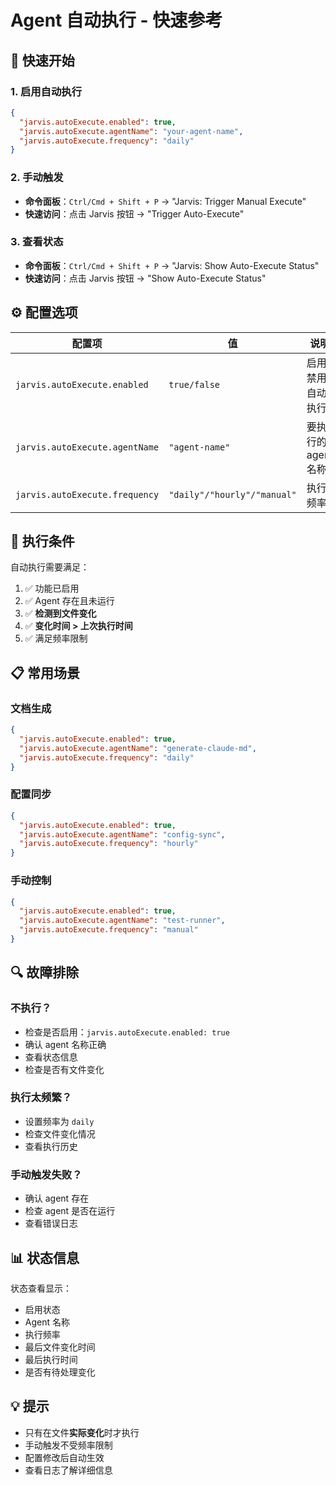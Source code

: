 # Agent 自动执行 - 快速参考

## 🚀 快速开始

### 1. 启用自动执行
```json
{
  "jarvis.autoExecute.enabled": true,
  "jarvis.autoExecute.agentName": "your-agent-name",
  "jarvis.autoExecute.frequency": "daily"
}
```

### 2. 手动触发
- **命令面板**：`Ctrl/Cmd + Shift + P` → "Jarvis: Trigger Manual Execute"
- **快速访问**：点击 Jarvis 按钮 → "Trigger Auto-Execute"

### 3. 查看状态
- **命令面板**：`Ctrl/Cmd + Shift + P` → "Jarvis: Show Auto-Execute Status"
- **快速访问**：点击 Jarvis 按钮 → "Show Auto-Execute Status"

## ⚙️ 配置选项

| 配置项 | 值 | 说明 |
|--------|-----|------|
| `jarvis.autoExecute.enabled` | `true/false` | 启用/禁用自动执行 |
| `jarvis.autoExecute.agentName` | `"agent-name"` | 要执行的 agent 名称 |
| `jarvis.autoExecute.frequency` | `"daily"/"hourly"/"manual"` | 执行频率 |

## 🎯 执行条件

自动执行需要满足：
1. ✅ 功能已启用
2. ✅ Agent 存在且未运行
3. ✅ **检测到文件变化**
4. ✅ **变化时间 > 上次执行时间**
5. ✅ 满足频率限制

## 📋 常用场景

### 文档生成
```json
{
  "jarvis.autoExecute.enabled": true,
  "jarvis.autoExecute.agentName": "generate-claude-md",
  "jarvis.autoExecute.frequency": "daily"
}
```

### 配置同步
```json
{
  "jarvis.autoExecute.enabled": true,
  "jarvis.autoExecute.agentName": "config-sync",
  "jarvis.autoExecute.frequency": "hourly"
}
```

### 手动控制
```json
{
  "jarvis.autoExecute.enabled": true,
  "jarvis.autoExecute.agentName": "test-runner",
  "jarvis.autoExecute.frequency": "manual"
}
```

## 🔍 故障排除

### 不执行？
- 检查是否启用：`jarvis.autoExecute.enabled: true`
- 确认 agent 名称正确
- 查看状态信息
- 检查是否有文件变化

### 执行太频繁？
- 设置频率为 `daily`
- 检查文件变化情况
- 查看执行历史

### 手动触发失败？
- 确认 agent 存在
- 检查 agent 是否在运行
- 查看错误日志

## 📊 状态信息

状态查看显示：
- 启用状态
- Agent 名称
- 执行频率
- 最后文件变化时间
- 最后执行时间
- 是否有待处理变化

## 💡 提示

- 只有在文件**实际变化**时才执行
- 手动触发不受频率限制
- 配置修改后自动生效
- 查看日志了解详细信息
